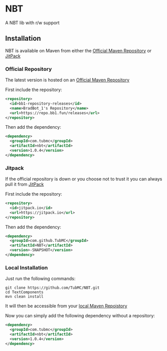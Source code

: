# NBT

A NBT lib with r/w support

## Installation

NBT is available on Maven from either the [Official Maven Repository](https://repo.bb1.fun/#/releases/com/tubmc/nbt) or [JitPack](https://jitpack.io/#TubMC/NBT)

### Official Repository

The latest version is hosted on an [Official Maven Repository](https://repo.bb1.fun/#/releases/com/tubmc/nbt)

First include the repository:

```xml
<repository>
  <id>bb1-repository-releases</id>
  <name>BradBot_1's Repository</name>
  <url>https://repo.bb1.fun/releases</url>
</repository>
```

Then add the dependency:

```xml
<dependency>
  <groupId>com.tubmc</groupId>
  <artifactId>nbt</artifactId>
  <version>1.0.4</version>
</dependency>
```

### Jitpack

If the official repository is down or you choose not to trust it you can always pull it from [JitPack](https://jitpack.io/#TubMC/NBT)

First include the repository:

```xml
<repository>
  <id>jitpack.io</id>
  <url>https://jitpack.io</url>
</repository>
```

Then add the dependency:

```xml
<dependency>
  <groupId>com.github.TubMC</groupId>
  <artifactId>NBT</artifactId>
  <version>-SNAPSHOT</version>
</dependency>
```

### Local Installation

Just run the following commands:

```shell
git clone https://github.com/TubMC/NBT.git
cd TextComponents
mvn clean install
```

It will then be accessible from your [local Maven Repoistory](https://www.javatpoint.com/maven-repository)

Now you can simply add the following dependency without a repository:

```xml
<dependency>
  <groupId>com.tubmc</groupId>
  <artifactId>nbt</artifactId>
  <version>1.0.4</version>
</dependency>
```
